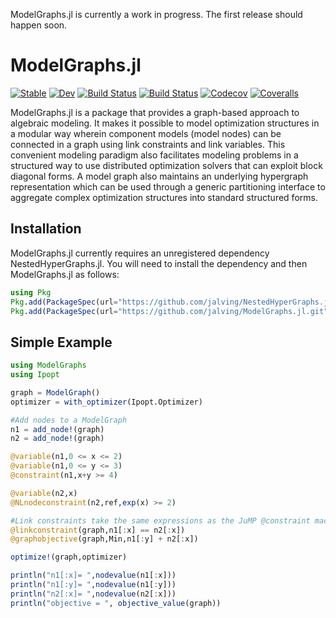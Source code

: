 ModelGraphs.jl is currently a work in progress.  The first release should happen soon.

# ModelGraphs.jl

[![Stable](https://img.shields.io/badge/docs-stable-blue.svg)](https://jalving.github.io/AlgebraicGraphs.jl/stable)
[![Dev](https://img.shields.io/badge/docs-dev-blue.svg)](https://jalving.github.io/AlgebraicGraphs.jl/dev)
[![Build Status](https://travis-ci.com/jalving/AlgebraicGraphs.jl.svg?branch=master)](https://travis-ci.com/jalving/AlgebraicGraphs.jl)
[![Build Status](https://ci.appveyor.com/api/projects/status/github/jalving/AlgebraicGraphs.jl?svg=true)](https://ci.appveyor.com/project/jalving/AlgebraicGraphs-jl)
[![Codecov](https://codecov.io/gh/jalving/AlgebraicGraphs.jl/branch/master/graph/badge.svg)](https://codecov.io/gh/jalving/AlgebraicGraphs.jl)
[![Coveralls](https://coveralls.io/repos/github/jalving/AlgebraicGraphs.jl/badge.svg?branch=master)](https://coveralls.io/github/jalving/AlgebraicGraphs.jl?branch=master)

ModelGraphs.jl is a package that provides a graph-based approach to algebraic modeling.  It makes it possible to model optimization structures in a modular way wherein component models (model nodes) can be connected
in a graph using link constraints and link variables.  This convenient modeling paradigm also facilitates modeling problems in a structured way to use distributed optimization solvers that can exploit block diagonal forms.  A model graph also maintains an underlying hypergraph representation which can be used through a generic partitioning interface to aggregate complex optimization structures into standard structured forms.

## Installation

ModelGraphs.jl currently requires an unregistered dependency NestedHyperGraphs.jl.  You will need to install the dependency and then ModelGraphs.jl as follows:

```julia
using Pkg
Pkg.add(PackageSpec(url="https://github.com/jalving/NestedHyperGraphs.jl.git"))
Pkg.add(PackageSpec(url="https://github.com/jalving/ModelGraphs.jl.git"))
```


## Simple Example

```julia
using ModelGraphs
using Ipopt

graph = ModelGraph()
optimizer = with_optimizer(Ipopt.Optimizer)

#Add nodes to a ModelGraph
n1 = add_node!(graph)
n2 = add_node!(graph)

@variable(n1,0 <= x <= 2)
@variable(n1,0 <= y <= 3)
@constraint(n1,x+y >= 4)

@variable(n2,x)
@NLnodeconstraint(n2,ref,exp(x) >= 2)

#Link constraints take the same expressions as the JuMP @constraint macro
@linkconstraint(graph,n1[:x] == n2[:x])
@graphobjective(graph,Min,n1[:y] + n2[:x])

optimize!(graph,optimizer)

println("n1[:x]= ",nodevalue(n1[:x]))
println("n1[:y]= ",nodevalue(n1[:y]))
println("n2[:x]= ",nodevalue(n2[:x]))
println("objective = ", objective_value(graph))
```
